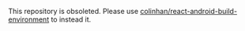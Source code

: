 This repository is obsoleted. Please use [colinhan/react-android-build-environment](https://hub.docker.com/r/colinhan/react-android-build-environment/) to instead it.

